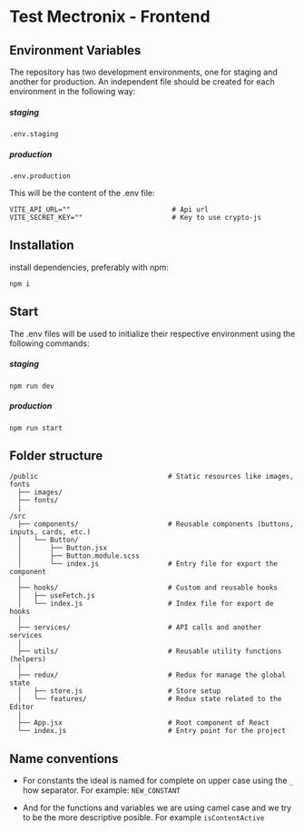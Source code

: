 # Test Mectronix - Frontend

## Environment Variables

The repository has two development environments, one for staging and another for production. An independent file should be created for each environment in the following way:

##### staging

```
.env.staging
```

##### production

```
.env.production
```

This will be the content of the .env file:

```
VITE_API_URL=""                         # Api url
VITE_SECRET_KEY=""                      # Key to use crypto-js
```

## Installation

install dependencies, preferably with npm:

```
npm i
```

## Start

The .env files will be used to initialize their respective environment using the following commands:

##### staging

```
npm run dev
```

##### production

```
npm run start
```

## Folder structure

```
/public                                # Static resources like images, fonts
  ├── images/
  ├── fonts/
  |
/src
  ├── components/                      # Reusable components (buttons, inputs, cards, etc.)
  │   └── Button/
  │       ├── Button.jsx
  │       ├── Button.module.scss
  │       └── index.js                 # Entry file for export the component
  │
  ├── hooks/                           # Custom and reusable hooks
  │   ├── useFetch.js
  │   └── index.js                     # Index file for export de hooks
  │
  ├── services/                        # API calls and another services
  │
  ├── utils/                           # Reusable utility functions (helpers)
  │
  ├── redux/                           # Redux for manage the global state
  │   ├── store.js                     # Store setup
  │   └── features/                    # Redux state related to the Editor
  │
  ├── App.jsx                          # Root component of React
  └── index.js                         # Entry point for the project
```

## Name conventions

- For constants the ideal is named for complete on upper case using the `_` how separator. For example: `NEW_CONSTANT`

- And for the functions and variables we are using camel case and we try to be the more descriptive posible. For example `isContentActive`
